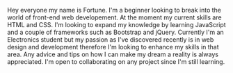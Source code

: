 Hey everyone my name is Fortune. I'm a beginner looking to break into the world of front-end web developement. At the moment my current skills are HTML and CSS.
I'm looking to expand my knowledge by learning JavaScript and a couple of frameworks such as Bootstrap and jQuery.
Currently I'm an Electronics student but my passion as I've discovered recently is in web design and development therefore I'm looking to enhance my skills in that area.
Any advice and tips on how I can make my dream a reality is always appreciated. I'm open to collaborating on any project since I'm still learning. 
<!---
FortuneMx/FortuneMx is a ✨ special ✨ repository because its `README.md` (this file) appears on your GitHub profile.
You can click the Preview link to take a look at your changes.
--->

